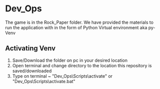 # Dev_Ops
The game is in the Rock_Paper folder.
We have provided the materials to run the application with 
in the form of Python Virtual environment aka py-Venv

## Activating Venv
1. Save/Download the folder on pc in your desired location
2. Open terminal and change directory to the location this repository is saved/downloaded
3. Type on terminal ~ "Dev_Ops\Scripts\activate" or "Dev_Ops\Scripts\activate.bat" 
